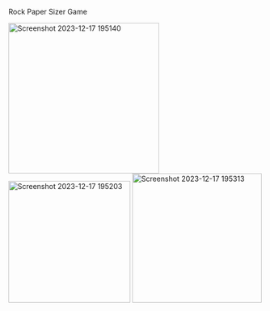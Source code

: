 Rock Paper Sizer Game

<img width="298" alt="Screenshot 2023-12-17 195140" src="https://github.com/FarSighTeDness/Rock-Paper-Sizer/assets/109020160/0cda843c-3ce0-465b-a053-dbe3764d0433">

<img width="241" alt="Screenshot 2023-12-17 195203" src="https://github.com/FarSighTeDness/Rock-Paper-Sizer/assets/109020160/53aeb1e3-b831-496c-b911-84b753d440af">

<img width="256" alt="Screenshot 2023-12-17 195313" src="https://github.com/FarSighTeDness/Rock-Paper-Sizer/assets/109020160/52666aff-2bec-4480-b73f-24c070828b51">
